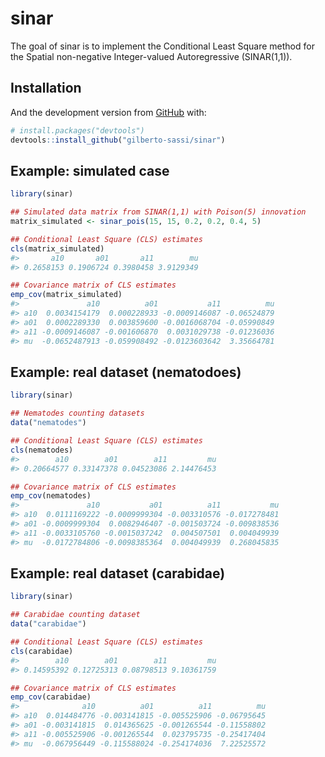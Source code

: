 
<!-- README.md is generated from README.Rmd. Please edit that file -->

# sinar

<!-- badges: start -->

<!-- badges: end -->

The goal of sinar is to implement the Conditional Least Square method
for the Spatial non-negative Integer-valued Autoregressive
\(SINAR(1,1)\).

## Installation

And the development version from
[GitHub](https://github.com/gilberto-sassi/) with:

``` r
# install.packages("devtools")
devtools::install_github("gilberto-sassi/sinar")
```

## Example: simulated case

``` r
library(sinar)

## Simulated data matrix from SINAR(1,1) with Poison(5) innovation
matrix_simulated <- sinar_pois(15, 15, 0.2, 0.2, 0.4, 5)

## Conditional Least Square (CLS) estimates
cls(matrix_simulated)
#>       a10       a01       a11        mu 
#> 0.2658153 0.1906724 0.3980458 3.9129349

## Covariance matrix of CLS estimates
emp_cov(matrix_simulated)
#>               a10          a01           a11          mu
#> a10  0.0034154179  0.000228933 -0.0009146087 -0.06524879
#> a01  0.0002289330  0.003859600 -0.0016068704 -0.05990849
#> a11 -0.0009146087 -0.001606870  0.0031029738 -0.01236036
#> mu  -0.0652487913 -0.059908492 -0.0123603642  3.35664781
```

## Example: real dataset (nematodoes)

``` r
library(sinar)

## Nematodes counting datasets
data("nematodes")

## Conditional Least Square (CLS) estimates
cls(nematodes)
#>        a10        a01        a11         mu 
#> 0.20664577 0.33147378 0.04523086 2.14476453

## Covariance matrix of CLS estimates
emp_cov(nematodes)
#>               a10           a01          a11           mu
#> a10  0.0111169222 -0.0009999304 -0.003310576 -0.017278481
#> a01 -0.0009999304  0.0082946407 -0.001503724 -0.009838536
#> a11 -0.0033105760 -0.0015037242  0.004507501  0.004049939
#> mu  -0.0172784806 -0.0098385364  0.004049939  0.268045835
```

## Example: real dataset (carabidae)

``` r
library(sinar)

## Carabidae counting dataset
data("carabidae")

## Conditional Least Square (CLS) estimates
cls(carabidae)
#>        a10        a01        a11         mu 
#> 0.14595392 0.12725313 0.08798513 9.10361759

## Covariance matrix of CLS estimates
emp_cov(carabidae)
#>              a10          a01          a11          mu
#> a10  0.014484776 -0.003141815 -0.005525906 -0.06795645
#> a01 -0.003141815  0.014365625 -0.001265544 -0.11558802
#> a11 -0.005525906 -0.001265544  0.023795735 -0.25417404
#> mu  -0.067956449 -0.115588024 -0.254174036  7.22525572
```
